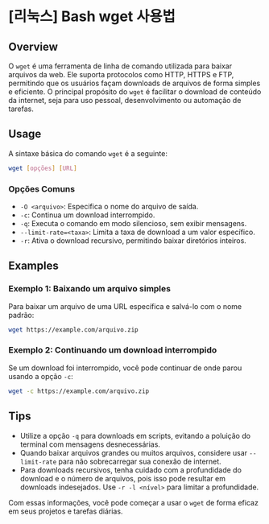 # [리눅스] Bash wget 사용법

## Overview
O `wget` é uma ferramenta de linha de comando utilizada para baixar arquivos da web. Ele suporta protocolos como HTTP, HTTPS e FTP, permitindo que os usuários façam downloads de arquivos de forma simples e eficiente. O principal propósito do `wget` é facilitar o download de conteúdo da internet, seja para uso pessoal, desenvolvimento ou automação de tarefas.

## Usage
A sintaxe básica do comando `wget` é a seguinte:

```bash
wget [opções] [URL]
```

### Opções Comuns
- `-O <arquivo>`: Especifica o nome do arquivo de saída.
- `-c`: Continua um download interrompido.
- `-q`: Executa o comando em modo silencioso, sem exibir mensagens.
- `--limit-rate=<taxa>`: Limita a taxa de download a um valor específico.
- `-r`: Ativa o download recursivo, permitindo baixar diretórios inteiros.

## Examples
### Exemplo 1: Baixando um arquivo simples
Para baixar um arquivo de uma URL específica e salvá-lo com o nome padrão:

```bash
wget https://example.com/arquivo.zip
```

### Exemplo 2: Continuando um download interrompido
Se um download foi interrompido, você pode continuar de onde parou usando a opção `-c`:

```bash
wget -c https://example.com/arquivo.zip
```

## Tips
- Utilize a opção `-q` para downloads em scripts, evitando a poluição do terminal com mensagens desnecessárias.
- Quando baixar arquivos grandes ou muitos arquivos, considere usar `--limit-rate` para não sobrecarregar sua conexão de internet.
- Para downloads recursivos, tenha cuidado com a profundidade do download e o número de arquivos, pois isso pode resultar em downloads indesejados. Use `-r -l <nível>` para limitar a profundidade.

Com essas informações, você pode começar a usar o `wget` de forma eficaz em seus projetos e tarefas diárias.